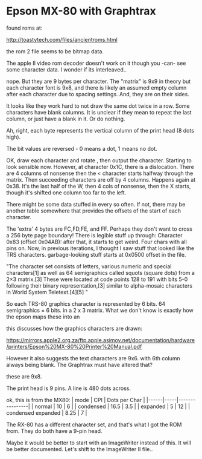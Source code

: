 # Epson MX-80 with Graphtrax

found roms at:

http://toastytech.com/files/ancientroms.html

the rom 2 file seems to be bitmap data.

The apple II video rom decoder doesn't work on it though you -can- see some character data. I wonder if its interleaved..

nope. But they are 9 bytes per character. The "matrix" is 9x9 in theory but each character font is 9x8, and there is likely an assumed empty column after each character due to spacing settings. And, they are on their sides.

It looks like they work hard to not draw the same dot twice in a row. Some characters have blank columns. It is unclear if they mean to repeat the last column, or just have a blank in it. Or do nothing.

Ah, right, each byte represents the vertical column of the print head (8 dots high). 

The bit values are reversed - 0 means a dot, 1 means no dot.

OK, draw each character and rotate , then output the character. Starting to look sensible now.
However, at character 0x1C, there is a dislocation. There are 4 columns of nonsense then the < character 
starts halfway through the matrix. Then succeeding characters are off by 4 columns.
Happens again at 0x38. It's the last half of the W, then 4 cols of nonsense, then the X starts, though it's shifted one column too far to the left.

There might be some data stuffed in every so often. If not, there may be another table somewhere that provides the offsets of the start of each character.

The 'extra' 4 bytes are FC,FD,FE, and FF. Perhaps they don't want to cross a 256 byte page boundary! There is legible stuff up through:
Character 0x83 (offset 0x04AB):
after that, it starts to get weird. Four chars with all pins on. 
Now, in previous iterations, I thought I saw stuff that looked like the TRS characters.
garbage-looking stuff starts at 0x0500 offset in the file.

"The character set consists of letters, various numeric and special characters[1] as well as 64 semigraphics called squots (square dots) from a 2×3 matrix.[3] These were located at code points 128 to 191 with bits 5-0 following their binary representation,[3] similar to alpha-mosaic characters in World System Teletext.[4][5] "

So each TRS-80 graphics character is represented by 6 bits. 64 semigraphics = 6 bits. in a 2 x 3 matrix. What we don't know is exactly how the epson maps these into an 

this discusses how the graphics characters are drawn:

https://mirrors.apple2.org.za/ftp.apple.asimov.net/documentation/hardware/printers/Epson%20MX-80%20Printer%20Manual.pdf

However it also suggests the text characters are 9x6. with 6th column always being blank.
The Graphtrax must have altered that?

these are 9x8. 

The print head is 9 pins. A line is 480 dots across. 

ok, this is from the MX80:
| mode | CPI | Dots per Char |
|------|-----|----------------|
| normal | 10 | 6 |
| condensed | 16.5 | 3.5 |
| expanded | 5 | 12 |
| condensed expanded | 8.25 | 7 |

The RX-80 has a different character set, and that's what I got the ROM from. They do both have a 9-pin head.

Maybe it would be better to start with an ImageWriter instead of this. It will be better documented. Let's shift to the ImageWriter II file..
